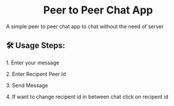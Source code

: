 <h1 align="center" id="title">Peer to Peer Chat App</h1>

<p id="description">A simple peer to peer chat app to chat without the need of server</p>

<h2>🛠️ Usage Steps:</h2>

<p>1. Enter your message</p>

<p>2. Enter Recipent Peer Id</p>

<p>3. Send Message</p>

<p>4. If want to change recipent id in between chat click on recipent id</p>